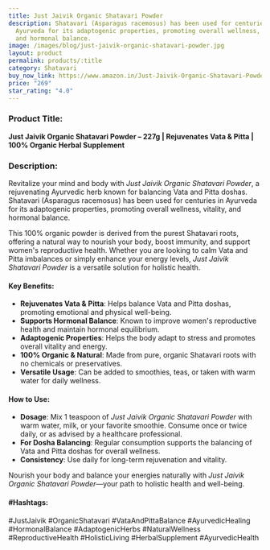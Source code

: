 ```yaml
---
title: Just Jaivik Organic Shatavari Powder
description: Shatavari (Asparagus racemosus) has been used for centuries in
  Ayurveda for its adaptogenic properties, promoting overall wellness, vitality,
  and hormonal balance.
image: /images/blog/just-jaivik-organic-shatavari-powder.jpg
layout: product
permalink: products/:title
category: Shatavari
buy_now_link: https://www.amazon.in/Just-Jaivik-Organic-Shatavari-Powder/dp/B01N5XXAHQ/ref=sr_1_4_sspa?crid=3QWSY64EZC63C&tag=m0150-21
price: "269"
star_rating: "4.0"
---
```

### Product Title:
**Just Jaivik Organic Shatavari Powder – 227g | Rejuvenates Vata & Pitta | 100% Organic Herbal Supplement**

### Description:
Revitalize your mind and body with *Just Jaivik Organic Shatavari Powder*, a rejuvenating Ayurvedic herb known for balancing Vata and Pitta doshas. Shatavari (Asparagus racemosus) has been used for centuries in Ayurveda for its adaptogenic properties, promoting overall wellness, vitality, and hormonal balance.

This 100% organic powder is derived from the purest Shatavari roots, offering a natural way to nourish your body, boost immunity, and support women's reproductive health. Whether you are looking to calm Vata and Pitta imbalances or simply enhance your energy levels, *Just Jaivik Shatavari Powder* is a versatile solution for holistic health.

#### Key Benefits:
- **Rejuvenates Vata & Pitta**: Helps balance Vata and Pitta doshas, promoting emotional and physical well-being.
- **Supports Hormonal Balance**: Known to improve women's reproductive health and maintain hormonal equilibrium.
- **Adaptogenic Properties**: Helps the body adapt to stress and promotes overall vitality and energy.
- **100% Organic & Natural**: Made from pure, organic Shatavari roots with no chemicals or preservatives.
- **Versatile Usage**: Can be added to smoothies, teas, or taken with warm water for daily wellness.

#### How to Use:
- **Dosage**: Mix 1 teaspoon of *Just Jaivik Organic Shatavari Powder* with warm water, milk, or your favorite smoothie. Consume once or twice daily, or as advised by a healthcare professional.
- **For Dosha Balancing**: Regular consumption supports the balancing of Vata and Pitta doshas for overall wellness.
- **Consistency**: Use daily for long-term rejuvenation and vitality.

Nourish your body and balance your energies naturally with *Just Jaivik Organic Shatavari Powder*—your path to holistic health and well-being.

#### #Hashtags:
#JustJaivik #OrganicShatavari #VataAndPittaBalance #AyurvedicHealing #HormonalBalance #AdaptogenicHerbs #NaturalWellness #ReproductiveHealth #HolisticLiving #HerbalSupplement #AyurvedicHealth
